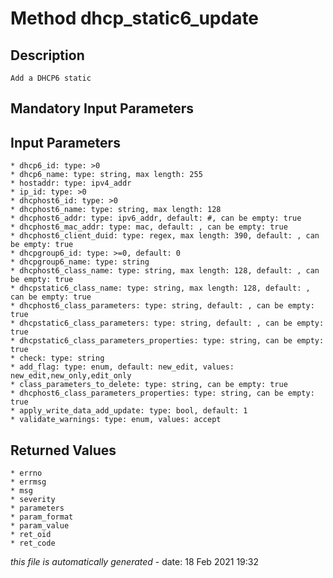 # Method dhcp_static6_update

## Description
	Add a DHCP6 static

## Mandatory Input Parameters

## Input Parameters
	* dhcp6_id: type: >0
	* dhcp6_name: type: string, max length: 255
	* hostaddr: type: ipv4_addr
	* ip_id: type: >0
	* dhcphost6_id: type: >0
	* dhcphost6_name: type: string, max length: 128
	* dhcphost6_addr: type: ipv6_addr, default: #, can be empty: true
	* dhcphost6_mac_addr: type: mac, default: , can be empty: true
	* dhcphost6_client_duid: type: regex, max length: 390, default: , can be empty: true
	* dhcpgroup6_id: type: >=0, default: 0
	* dhcpgroup6_name: type: string
	* dhcphost6_class_name: type: string, max length: 128, default: , can be empty: true
	* dhcpstatic6_class_name: type: string, max length: 128, default: , can be empty: true
	* dhcphost6_class_parameters: type: string, default: , can be empty: true
	* dhcpstatic6_class_parameters: type: string, default: , can be empty: true
	* dhcpstatic6_class_parameters_properties: type: string, can be empty: true
	* check: type: string
	* add_flag: type: enum, default: new_edit, values: new_edit,new_only,edit_only
	* class_parameters_to_delete: type: string, can be empty: true
	* dhcphost6_class_parameters_properties: type: string, can be empty: true
	* apply_write_data_add_update: type: bool, default: 1
	* validate_warnings: type: enum, values: accept

## Returned Values
	* errno
	* errmsg
	* msg
	* severity
	* parameters
	* param_format
	* param_value
	* ret_oid
	* ret_code


*this file is automatically generated* - date: 18 Feb 2021 19:32